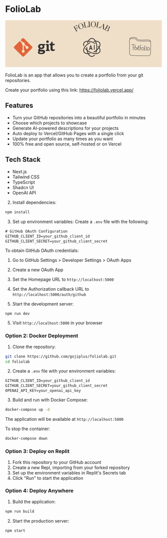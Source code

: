 # FolioLab

![FolioLab](images/FolioLab.png)

FolioLab is an app that allows you to create a portfolio from your git repositories.

Create your portfolio using this link: https://foliolab.vercel.app/

## Features

- Turn your GitHub repositories into a beautiful portfolio in minutes
- Choose which projects to showcase
- Generate AI-powered descriptions for your projects
- Auto deploy to Vercel/GitHub Pages with a single click
- Update your portfolio as many times as you want
- 100% free and open source, self-hosted or on Vercel

## Tech Stack

- Next.js
- Tailwind CSS
- TypeScript
- Shadcn UI
- OpenAI API

2. Install dependencies:
```bash
npm install
```

3. Set up environment variables:
Create a `.env` file with the following:
```env
# GitHub OAuth Configuration
GITHUB_CLIENT_ID=your_github_client_id
GITHUB_CLIENT_SECRET=your_github_client_secret
```

To obtain GitHub OAuth credentials:
1. Go to GitHub Settings > Developer Settings > OAuth Apps
2. Create a new OAuth App
3. Set the Homepage URL to `http://localhost:5000`
4. Set the Authorization callback URL to `http://localhost:5000/auth/github`

4. Start the development server:
```bash
npm run dev
```

5. Visit `http://localhost:5000` in your browser

### Option 2: Docker Deployment

1. Clone the repository:
```bash
git clone https://github.com/gojiplus/foliolab.git
cd foliolab
```

2. Create a `.env` file with your environment variables:
```env
GITHUB_CLIENT_ID=your_github_client_id
GITHUB_CLIENT_SECRET=your_github_client_secret
OPENAI_API_KEY=your_openai_api_key
```

3. Build and run with Docker Compose:
```bash
docker-compose up -d
```

The application will be available at `http://localhost:5000`

To stop the container:
```bash
docker-compose down
```

### Option 3: Deploy on Replit

1. Fork this repository to your GitHub account
2. Create a new Repl, importing from your forked repository
3. Set up the environment variables in Replit's Secrets tab
4. Click "Run" to start the application

### Option 4: Deploy Anywhere

1. Build the application:
```bash
npm run build
```

2. Start the production server:
```bash
npm start